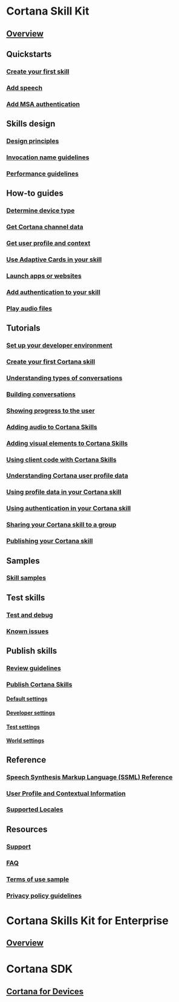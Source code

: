 
# Cortana Skill Kit  

## [Overview](./overview.md)  

## Quickstarts  
### [Create your first skill](./get-started.md)  
### [Add speech](./adding-speech.md)  
### [Add MSA authentication](./configure-connected-account.md)  

## Skills design  
### [Design principles](./design-principles.md)  
### [Invocation name guidelines](./cortana-invocation-guidelines.md)  
### [Performance guidelines](./performance-guidelines.md)  

## How-to guides  
### [Determine device type](./cortana-device-type.md)  
### [Get Cortana channel data](./cortana-channel-data.md)  
### [Get user profile and context](./get-user-profile-context.md)  
### [Use Adaptive Cards in your skill](./adaptive-cards.md)  
### [Launch apps or websites](./launch-apps-from-skills.md)  
### [Add authentication to your skill](./authentication.md)  
### [Play audio files](./audio-streaming.md)  


## Tutorials  
### [Set up your developer environment](./mva21-setup.md)  
### [Create your first Cortana skill](./mva22-hello-world.md)  
### [Understanding types of conversations](./mva31-understanding-conversations.md)  
### [Building conversations](./mva32-building-conversations.md)  
### [Showing progress to the user](./show-progress.md)  
### [Adding audio to Cortana Skills](./mva41-streaming-audio.md)  
### [Adding visual elements to Cortana Skills](./mva42-visual-ux.md)  
### [Using client code with Cortana Skills](./mva43-client-code.md)  
### [Understanding Cortana user profile data](./mva51-profile-data.md)  
### [Using profile data in your Cortana skill](./mva52-using-profile-data.md)  
### [Using authentication in your Cortana skill](./mva61-authentication.md)  
### [Sharing your Cortana skill to a group](./mva71-share-skill.md)  
### [Publishing your Cortana skill](./mva72-publish-skill.md)  

## Samples  
### [Skill samples](./cortana-samples.md)  

## Test skills  
### [Test and debug](./test-debug.md)  
### [Known issues](./known-issues.md)  

## Publish skills  
### [Review guidelines](./skill-review-guidelines.md)  
### [Publish Cortana Skills](./publish-skill.md)
#### [Default settings](./pub-default-settings)
#### [Developer settings](./pub-developer-settings)
#### [Test settings](./pub-test-settings)
#### [World settings](./pub-world-settings)

## Reference  
### [Speech Synthesis Markup Language (SSML) Reference](./speech-synthesis-markup-language.md)  
### [User Profile and Contextual Information](./user-profile-contextual-info.md)  
### [Supported Locales](./supported-locales.md)  

## Resources  
### [Support](./cortana-support.md)  
### [FAQ](./faq.md)  
### [Terms of use sample](./terms-of-use.md)  
### [Privacy policy guidelines](./privacy-policy-guidelines.md)  

# Cortana Skills Kit for Enterprise  
## [Overview](../enterprise/overview.md)  

# Cortana SDK
## [Cortana for Devices](https://developer.microsoft.com/cortana/devices)
